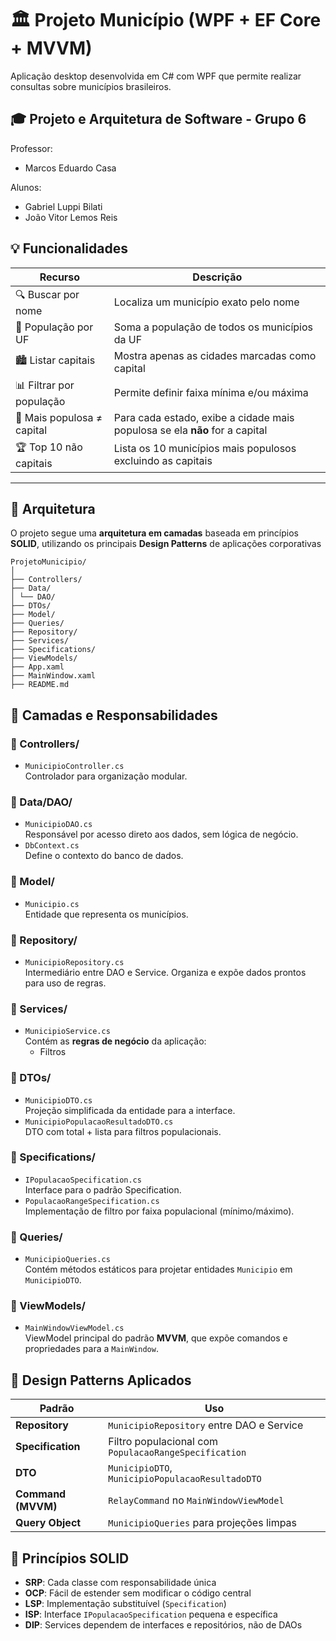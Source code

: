 # 🏛️ Projeto Município (WPF + EF Core + MVVM)

Aplicação desktop desenvolvida em C# com WPF que permite realizar consultas sobre municípios brasileiros.

## 🎓 Projeto e Arquitetura de Software - Grupo 6


Professor:
- Marcos Eduardo Casa

Alunos:
- Gabriel Luppi Bilati
- João Vitor Lemos Reis

## 💡 Funcionalidades

| Recurso | Descrição |
|--------|-----------|
| 🔍 Buscar por nome | Localiza um município exato pelo nome |
| 🧮 População por UF | Soma a população de todos os municípios da UF |
| 🏙️ Listar capitais | Mostra apenas as cidades marcadas como capital |
| 📊 Filtrar por população | Permite definir faixa mínima e/ou máxima |
| 🥇 Mais populosa ≠ capital | Para cada estado, exibe a cidade mais populosa se ela **não** for a capital |
| 🏆 Top 10 não capitais | Lista os 10 municípios mais populosos excluindo as capitais |

---


## 📐 Arquitetura

O projeto segue uma **arquitetura em camadas** baseada em princípios **SOLID**, utilizando os principais **Design Patterns** de aplicações corporativas

```
ProjetoMunicipio/
│
├── Controllers/
├── Data/
│ └── DAO/
├── DTOs/
├── Model/
├── Queries/
├── Repository/
├── Services/
├── Specifications/
├── ViewModels/
├── App.xaml
├── MainWindow.xaml
├── README.md
```

## 🧱 Camadas e Responsabilidades

### 📁 Controllers/
- `MunicipioController.cs`  
  Controlador para organização modular.

### 📁 Data/DAO/
- `MunicipioDAO.cs`  
  Responsável por acesso direto aos dados, sem lógica de negócio.
- `DbContext.cs`  
  Define o contexto do banco de dados.

### 📁 Model/
- `Municipio.cs`  
  Entidade que representa os municípios.

### 📁 Repository/
- `MunicipioRepository.cs`  
  Intermediário entre DAO e Service. Organiza e expõe dados prontos para uso de regras.

### 📁 Services/
- `MunicipioService.cs`  
  Contém as **regras de negócio** da aplicação:
  - Filtros

### 📁 DTOs/
- `MunicipioDTO.cs`  
  Projeção simplificada da entidade para a interface.
- `MunicipioPopulacaoResultadoDTO.cs`  
  DTO com total + lista para filtros populacionais.

### 📁 Specifications/
- `IPopulacaoSpecification.cs`  
  Interface para o padrão Specification.
- `PopulacaoRangeSpecification.cs`  
  Implementação de filtro por faixa populacional (mínimo/máximo).

### 📁 Queries/
- `MunicipioQueries.cs`  
  Contém métodos estáticos para projetar entidades `Municipio` em `MunicipioDTO`.

### 📁 ViewModels/
- `MainWindowViewModel.cs`  
  ViewModel principal do padrão **MVVM**, que expõe comandos e propriedades para a `MainWindow`.


## 🧠 Design Patterns Aplicados

| Padrão | Uso |
|--------|-----|
| **Repository** | `MunicipioRepository` entre DAO e Service |
| **Specification** | Filtro populacional com `PopulacaoRangeSpecification` |
| **DTO** | `MunicipioDTO`, `MunicipioPopulacaoResultadoDTO` |
| **Command (MVVM)** | `RelayCommand` no `MainWindowViewModel` |
| **Query Object** | `MunicipioQueries` para projeções limpas |


## 🧪 Princípios SOLID

- **SRP**: Cada classe com responsabilidade única
- **OCP**: Fácil de estender sem modificar o código central
- **LSP**: Implementação substituível (`Specification`)
- **ISP**: Interface `IPopulacaoSpecification` pequena e específica
- **DIP**: Services dependem de interfaces e repositórios, não de DAOs